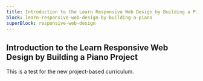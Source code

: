 ```yaml
---
title: Introduction to the Learn Responsive Web Design by Building a Piano Project
block: learn-responsive-web-design-by-building-a-piano
superBlock: responsive-web-design
---
```


## Introduction to the Learn Responsive Web Design by Building a Piano Project

This is a test for the new project-based curriculum.
